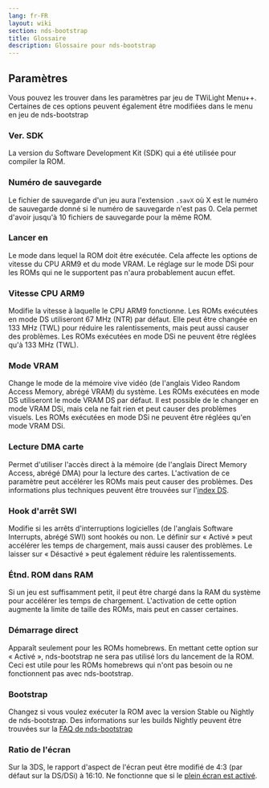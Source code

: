 ```yaml
---
lang: fr-FR
layout: wiki
section: nds-bootstrap
title: Glossaire
description: Glossaire pour nds-bootstrap
---
```


## Paramètres
Vous pouvez les trouver dans les paramètres par jeu de TWiLight Menu++. Certaines de ces options peuvent également être modifiées dans le menu en jeu de nds-bootstrap

### Ver. SDK
La version du Software Development Kit (SDK) qui a été utilisée pour compiler la ROM.

### Numéro de sauvegarde
Le fichier de sauvegarde d'un jeu aura l'extension `.savX` où X est le numéro de sauvegarde donné si le numéro de sauvegarde n'est pas 0. Cela permet d'avoir jusqu'à 10 fichiers de sauvegarde pour la même ROM.

### Lancer en
Le mode dans lequel la ROM doit être exécutée. Cela affecte les options de vitesse du CPU ARM9 et du mode VRAM. Le réglage sur le mode DSi pour les ROMs qui ne le supportent pas n'aura probablement aucun effet.

### Vitesse CPU ARM9
Modifie la vitesse à laquelle le CPU ARM9 fonctionne. Les ROMs exécutées en mode DS utiliseront 67 MHz (NTR) par défaut. Elle peut être changée en 133 MHz (TWL) pour réduire les ralentissements, mais peut aussi causer des problèmes. Les ROMs exécutées en mode DSi ne peuvent être réglées qu'à 133 MHz (TWL).

### Mode VRAM
Change le mode de la mémoire vive vidéo (de l'anglais Video Random Access Memory, abrégé VRAM) du système. Les ROMs exécutées en mode DS utiliseront le mode VRAM DS par défaut. Il est possible de le changer en mode VRAM DSi, mais cela ne fait rien et peut causer des problèmes visuels. Les ROMs exécutées en mode DSi ne peuvent être réglées qu'en mode VRAM DSi.

### Lecture DMA carte
Permet d'utiliser l'accès direct à la mémoire (de l'anglais Direct Memory Access, abrégé DMA) pour la lecture des cartes. L'activation de ce paramètre peut accélérer les ROMs mais peut causer des problèmes. Des informations plus techniques peuvent être trouvées sur l'[index DS](https://wiki.ds-homebrew.com/fr-FR/ds-index/retail-roms#lecture-dma-de-la-carte).

### Hook d'arrêt SWI
Modifie si les arrêts d'interruptions logicielles (de l'anglais Software Interrupts, abrégé SWI) sont hookés ou non. Le définir sur « Activé » peut accélérer les temps de chargement, mais aussi causer des problèmes. Le laisser sur « Désactivé » peut également réduire les ralentissements.

### Étnd. ROM dans RAM
Si un jeu est suffisamment petit, il peut être chargé dans la RAM du système pour accélérer les temps de chargement. L'activation de cette option augmente la limite de taille des ROMs, mais peut en casser certaines.

### Démarrage direct
Apparaît seulement pour les ROMs homebrews. En mettant cette option sur « Activé », nds-bootstrap ne sera pas utilisé lors du lancement de la ROM. Ceci est utile pour les ROMs homebrews qui n'ont pas besoin ou ne fonctionnent pas avec nds-bootstrap.

### Bootstrap
Changez si vous voulez exécuter la ROM avec la version Stable ou Nightly de nds-bootstrap. Des informations sur les builds Nightly peuvent être trouvées sur la [FAQ de nds-bootstrap](https://wiki.ds-homebrew.com/fr-FR/nds-bootstrap/faq?faq=quest-ce-quun-nightly-et-ou-puis-je-lobtenir)

### Ratio de l'écran
Sur la 3DS, le rapport d'aspect de l'écran peut être modifié de 4:3 (par défaut sur la DS/DSi) à 16:10. Ne fonctionne que si le [plein écran est activé](https://wiki.ds-homebrew.com/fr-FR/twilightmenu/playing-in-widescreen).